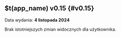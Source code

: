 ## $t(app_name) v0.15 {#v0.15}

Data wydania: **4 listopada 2024**

Brak istotniejszych zmian widocznych dla użytkownika.
